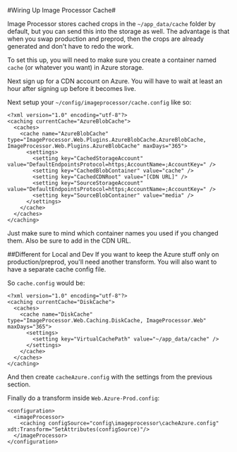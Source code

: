 #Wiring Up Image Processor Cache#

Image Processor stores cached crops in the `~/app_data/cache` folder by default, but you can send this into the storage as well.  The advantage is that when you swap production and preprod, then the crops are already generated and don't have to redo the work.

To set this up, you will need to make sure you create a container named `cache` (or whatever you want) in Azure storage.

Next sign up for a CDN account on Azure.  You will have to wait at least an hour after signing up before it becomes live.

Next setup your `~/config/imageprocessor/cache.config` like so:

```
<?xml version="1.0" encoding="utf-8"?>
<caching currentCache="AzureBlobCache">
  <caches>
    <cache name="AzureBlobCache" type="ImageProcessor.Web.Plugins.AzureBlobCache.AzureBlobCache, ImageProcessor.Web.Plugins.AzureBlobCache" maxDays="365">
      <settings>
        <setting key="CachedStorageAccount" value="DefaultEndpointsProtocol=https;AccountName=;AccountKey=" />
        <setting key="CachedBlobContainer" value="cache" />
        <setting key="CachedCDNRoot" value="[CDN URL]" />
        <setting key="SourceStorageAccount" value="DefaultEndpointsProtocol=https;AccountName=;AccountKey=" />
        <setting key="SourceBlobContainer" value="media" />
      </settings>
    </cache>
  </caches>
</caching>
```

Just make sure to mind which container names you used if you changed them.  Also be sure to add in the CDN  URL.

##Different for Local and Dev
If you want to keep the Azure stuff only on production/preprod, you'll need another transform.  You will also want to have a separate cache config file.

So `cache.config` would be:

```
<?xml version="1.0" encoding="utf-8"?>
<caching currentCache="DiskCache">
  <caches>
    <cache name="DiskCache" type="ImageProcessor.Web.Caching.DiskCache, ImageProcessor.Web" maxDays="365">
      <settings>
        <setting key="VirtualCachePath" value="~/app_data/cache" />
      </settings>
    </cache>
  </caches>
</caching>
```

And then create `cacheAzure.config` with the settings from the previous section.

Finally do a transform inside `Web.Azure-Prod.config`:

```
<configuration>
  <imageProcessor>
    <caching configSource="config\imageprocessor\cacheAzure.config" xdt:Transform="SetAttributes(configSource)"/>
  </imageProcessor>
</configuration>
```